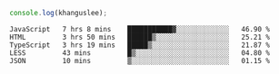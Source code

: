 ```js
console.log(khanguslee);
```

<!--START_SECTION:waka-->
```text
JavaScript   7 hrs 8 mins    ███████████▓░░░░░░░░░░░░░   46.90 % 
HTML         3 hrs 50 mins   ██████▒░░░░░░░░░░░░░░░░░░   25.21 % 
TypeScript   3 hrs 19 mins   █████▒░░░░░░░░░░░░░░░░░░░   21.87 % 
LESS         43 mins         █▒░░░░░░░░░░░░░░░░░░░░░░░   04.80 % 
JSON         10 mins         ▒░░░░░░░░░░░░░░░░░░░░░░░░   01.15 % 
```
<!--END_SECTION:waka-->

<!--
**khanguslee/khanguslee** is a ✨ _special_ ✨ repository because its `README.md` (this file) appears on your GitHub profile.

Here are some ideas to get you started:

- 🔭 I’m currently working on ...
- 🌱 I’m currently learning ...
- 👯 I’m looking to collaborate on ...
- 🤔 I’m looking for help with ...
- 💬 Ask me about ...
- 📫 How to reach me: ...
- 😄 Pronouns: ...
- ⚡ Fun fact: ...
-->
